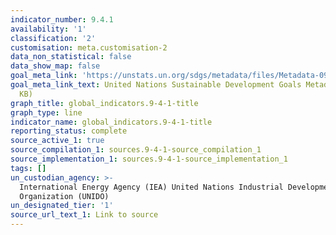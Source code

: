 ```yaml
---
indicator_number: 9.4.1
availability: '1'
classification: '2'
customisation: meta.customisation-2
data_non_statistical: false
data_show_map: false
goal_meta_link: 'https://unstats.un.org/sdgs/metadata/files/Metadata-09-04-01.pdf '
goal_meta_link_text: United Nations Sustainable Development Goals Metadata (PDF 516
  KB)
graph_title: global_indicators.9-4-1-title
graph_type: line
indicator_name: global_indicators.9-4-1-title
reporting_status: complete
source_active_1: true
source_compilation_1: sources.9-4-1-source_compilation_1
source_implementation_1: sources.9-4-1-source_implementation_1
tags: []
un_custodian_agency: >-
  International Energy Agency (IEA) United Nations Industrial Development
  Organization (UNIDO)
un_designated_tier: '1'
source_url_text_1: Link to source
---
```

